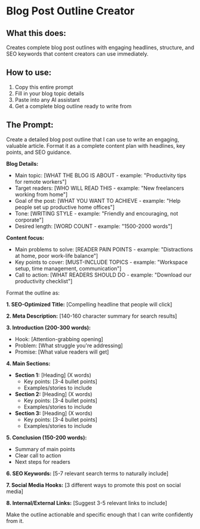 # Blog Post Outline Creator

## What this does:

Creates complete blog post outlines with engaging headlines, structure, and SEO keywords that content creators can use immediately.

## How to use:

1. Copy this entire prompt
2. Fill in your blog topic details
3. Paste into any AI assistant
4. Get a complete blog outline ready to write from

## The Prompt:

Create a detailed blog post outline that I can use to write an engaging, valuable article. Format it as a complete content plan with headlines, key points, and SEO guidance.

**Blog Details:**

- Main topic: [WHAT THE BLOG IS ABOUT - example: "Productivity tips for remote workers"]
- Target readers: [WHO WILL READ THIS - example: "New freelancers working from home"]
- Goal of the post: [WHAT YOU WANT TO ACHIEVE - example: "Help people set up productive home offices"]
- Tone: [WRITING STYLE - example: "Friendly and encouraging, not corporate"]
- Desired length: [WORD COUNT - example: "1500-2000 words"]

**Content focus:**

- Main problems to solve: [READER PAIN POINTS - example: "Distractions at home, poor work-life balance"]
- Key points to cover: [MUST-INCLUDE TOPICS - example: "Workspace setup, time management, communication"]
- Call to action: [WHAT READERS SHOULD DO - example: "Download our productivity checklist"]

Format the outline as:

**1. SEO-Optimized Title:** [Compelling headline that people will click]

**2. Meta Description:** [140-160 character summary for search results]

**3. Introduction (200-300 words):**

- Hook: [Attention-grabbing opening]
- Problem: [What struggle you're addressing]
- Promise: [What value readers will get]

**4. Main Sections:**

- **Section 1:** [Heading] (X words)
  - Key points: [3-4 bullet points]
  - Examples/stories to include
- **Section 2:** [Heading] (X words)
  - Key points: [3-4 bullet points]
  - Examples/stories to include
- **Section 3:** [Heading] (X words)
  - Key points: [3-4 bullet points]
  - Examples/stories to include

**5. Conclusion (150-200 words):**

- Summary of main points
- Clear call to action
- Next steps for readers

**6. SEO Keywords:** [5-7 relevant search terms to naturally include]

**7. Social Media Hooks:** [3 different ways to promote this post on social media]

**8. Internal/External Links:** [Suggest 3-5 relevant links to include]

Make the outline actionable and specific enough that I can write confidently from it.

